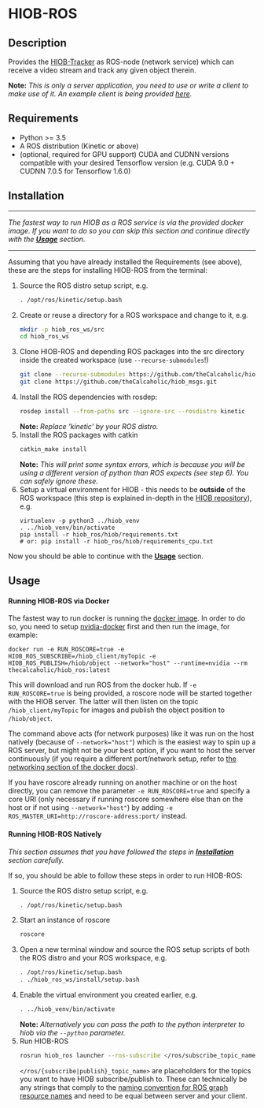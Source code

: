 # HIOB-ROS

## Description

Provides the [HIOB-Tracker](https://github.com/kratenko/HIOB) 
as ROS-node (network service) which can receive a video stream
and track any given object therein.

__Note:__ _This is only a server application, you need to use or write a
client to make use of it. An example client is being provided
[here](https://github.com/theCalcaholic/hiob_example_client)._

## Requirements
- Python >= 3.5
- A ROS distribution (Kinetic or above)
- (optional, required for GPU support) CUDA and CUDNN versions 
    compatible with your desired Tensorflow version
    (e.g. CUDA 9.0 + CUDNN 7.0.5 for Tensorflow 1.6.0) 

##  Installation

---------------------
_The fastest way to run HIOB as a ROS service is via the provided docker image.
If you want to do so you can skip this section and continue directly with the [**Usage**](#usage) section._

---------------------

Assuming that you have already installed the Requirements (see above),
these are the steps for installing HIOB-ROS from the terminal:

1. Source the ROS distro setup script, e.g.
    ```sh
    . /opt/ros/kinetic/setup.bash
    ```
2. Create or reuse a directory for a ROS workspace and change to it, e.g.
    ```sh
    mkdir -p hiob_ros_ws/src
    cd hiob_ros_ws
    ```
3. Clone HIOB-ROS and depending ROS packages into the src directory inside the created workspace (use `--recurse-submodules`!)
    ```sh
    git clone --recurse-submodules https://github.com/theCalcaholic/hiob_ros.git src/hiob_ros
    git clone https://github.com/theCalcaholic/hiob_msgs.git                     src/hiob_msgs
    ```
4. Install the ROS dependencies with rosdep:
    ```sh
    rosdep install --from-paths src --ignore-src --rosdistro kinetic
    ```
    __Note:__ _Replace 'kinetic' by your ROS distro._
5. Install the ROS packages with catkin
    ```sh
    catkin_make install
    ```
    __Note:__ _This will print some syntax errors, which is because you will be using a different version of python
    than ROS expects (see step 6). You can safely ignore these._
6. Setup a virtual environment for HIOB - this needs to be
    __outside__ of the ROS workspace (this step is explained in-depth in
    the [HIOB repository](https://github.com/kratenko/HIOB/blob/master/README.md)), e.g.
    ```
    virtualenv -p python3 ../hiob_venv
    . ../hiob_venv/bin/activate
    pip install -r hiob_ros/hiob/requirements.txt
    # or: pip install -r hiob_ros/hiob/requirements_cpu.txt
    ```

Now you should be able to continue with the [**Usage**](#Usage) section.

## Usage

#### Running HIOB-ROS via Docker

The fastest way to run docker is running the [docker image](https://hub.docker.com/r/thecalcaholic/hiob_ros/).
In order to do so, you need to setup [nvidia-docker](https://github.com/NVIDIA/nvidia-docker) first and then run the
image, for example:

```
docker run -e RUN_ROSCORE=true -e HIOB_ROS_SUBSCRIBE=/hiob_client/myTopic -e HIOB_ROS_PUBLISH=/hiob/object --network="host" --runtime=nvidia --rm thecalcaholic/hiob_ros:latest
```
This will download and run ROS from the docker hub. If `-e RUN_ROSCORE=true` is being provided, a roscore
node will be started together with the HIOB server. The latter will then listen on the topic `/hiob_client/myTopic`
for images and publish the object position to `/hiob/object`.

The command above acts (for network purposes) like it was run on the host natively (because of `--network="host"`)
which is the easiest way to spin up a ROS server, but might not be your best option, if you want to host the server
continuously (if you require a different port/network setup, refer to
[the networking section of the docker docs](https://docs.docker.com/network/)).

If you have roscore already running on another machine or on the host directly, you can remove the
parameter `-e RUN_ROSCORE=true` and specify a core URI (only necessary if running roscore somewhere else than on the
host or if not using `--network="host"`) by adding `-e ROS_MASTER_URI=http://roscore-address:port/` instead.  
 

#### Running HIOB-ROS Natively

_This section assumes that you have followed the steps in [**Installation**](#Installation) section carefully._

If so, you should be able to follow these steps in order to run HIOB-ROS:

1. Source the ROS distro setup script, e.g.
    ```sh
    . /opt/ros/kinetic/setup.bash
    ```
2. Start an instance of roscore
    ```sh
    roscore
    ```
3. Open a new terminal window and source the ROS setup scripts of both the ROS distro and your ROS workspace, e.g.
    ```sh
    . /opt/ros/kinetic/setup.bash
    . ./hiob_ros_ws/install/setup.bash
    ``` 
4. Enable the virtual environment you created earlier, e.g.
    ```sh
    . ../hiob_venv/bin/activate
    ```
    __Note:__ _Alternatively you can pass the path to the python interpreter
    to hiob via the `--python` parameter._
5. Run HIOB-ROS
    ```sh
    rosrun hiob_ros launcher --ros-subscribe </ros/subscribe_topic_name> --ros-publish </ros/publish_topic_name>
    ```
    `</ros/{subscribe|publish}_topic_name>` are placeholders for the topics you want to have
    HIOB subscribe/publish to. These can technically be any strings that comply to the
    [naming convention for ROS graph resource names](https://wiki.ros.org/Names#Valid_Names) and need to be equal
    between server and your client.